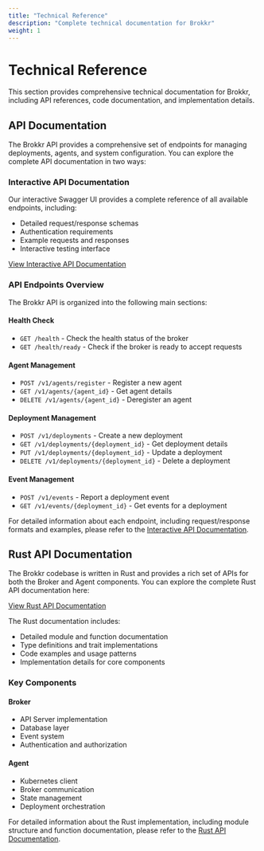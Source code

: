 ```yaml
---
title: "Technical Reference"
description: "Complete technical documentation for Brokkr"
weight: 1
---
```


# Technical Reference

This section provides comprehensive technical documentation for Brokkr, including API references, code documentation, and implementation details.

## API Documentation

The Brokkr API provides a comprehensive set of endpoints for managing deployments, agents, and system configuration. You can explore the complete API documentation in two ways:

### Interactive API Documentation

Our interactive Swagger UI provides a complete reference of all available endpoints, including:
- Detailed request/response schemas
- Authentication requirements
- Example requests and responses
- Interactive testing interface

[View Interactive API Documentation](/openapi)

### API Endpoints Overview

The Brokkr API is organized into the following main sections:

#### Health Check
- `GET /health` - Check the health status of the broker
- `GET /health/ready` - Check if the broker is ready to accept requests

#### Agent Management
- `POST /v1/agents/register` - Register a new agent
- `GET /v1/agents/{agent_id}` - Get agent details
- `DELETE /v1/agents/{agent_id}` - Deregister an agent

#### Deployment Management
- `POST /v1/deployments` - Create a new deployment
- `GET /v1/deployments/{deployment_id}` - Get deployment details
- `PUT /v1/deployments/{deployment_id}` - Update a deployment
- `DELETE /v1/deployments/{deployment_id}` - Delete a deployment

#### Event Management
- `POST /v1/events` - Report a deployment event
- `GET /v1/events/{deployment_id}` - Get events for a deployment

For detailed information about each endpoint, including request/response formats and examples, please refer to the [Interactive API Documentation](/openapi).

## Rust API Documentation

The Brokkr codebase is written in Rust and provides a rich set of APIs for both the Broker and Agent components. You can explore the complete Rust API documentation here:

[View Rust API Documentation](/api)

The Rust documentation includes:
- Detailed module and function documentation
- Type definitions and trait implementations
- Code examples and usage patterns
- Implementation details for core components

### Key Components

#### Broker
- API Server implementation
- Database layer
- Event system
- Authentication and authorization

#### Agent
- Kubernetes client
- Broker communication
- State management
- Deployment orchestration

For detailed information about the Rust implementation, including module structure and function documentation, please refer to the [Rust API Documentation](/api).
